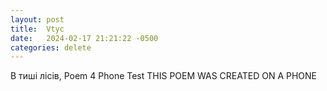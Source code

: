 ```yaml
---
layout: post
title:  Vtyc
date:   2024-02-17 21:21:22 -0500
categories: delete
---
```


В тиші лісів, Poem 4 Phone Test
THIS POEM WAS CREATED ON A PHONE